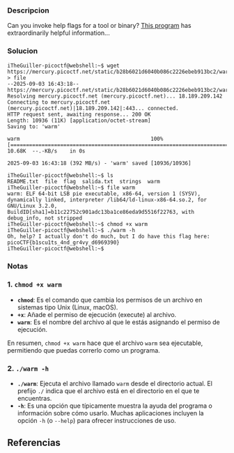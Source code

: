 
### Descripcion

Can you invoke help flags for a tool or binary? [This program](https://mercury.picoctf.net/static/b28b6021d6040b086c2226ebeb913bc2/warm) has extraordinarily helpful information...

### Solucion

```
iTheGuiller-picoctf@webshell:~$ wget https://mercury.picoctf.net/static/b28b6021d6040b086c2226ebeb913bc2/warm > file
--2025-09-03 16:43:18--  https://mercury.picoctf.net/static/b28b6021d6040b086c2226ebeb913bc2/warm
Resolving mercury.picoctf.net (mercury.picoctf.net)... 18.189.209.142
Connecting to mercury.picoctf.net (mercury.picoctf.net)|18.189.209.142|:443... connected.
HTTP request sent, awaiting response... 200 OK
Length: 10936 (11K) [application/octet-stream]
Saving to: 'warm'

warm                                          100%[================================================================================================>]  10.68K  --.-KB/s    in 0s      

2025-09-03 16:43:18 (392 MB/s) - 'warm' saved [10936/10936]

iTheGuiller-picoctf@webshell:~$ ls
README.txt  file  flag  salida.txt  strings  warm
iTheGuiller-picoctf@webshell:~$ file warm
warm: ELF 64-bit LSB pie executable, x86-64, version 1 (SYSV), dynamically linked, interpreter /lib64/ld-linux-x86-64.so.2, for GNU/Linux 3.2.0, BuildID[sha1]=b11c22752c901adc13ba1ce86eda9d5516f22763, with debug_info, not stripped
iTheGuiller-picoctf@webshell:~$ chmod +x warm
iTheGuiller-picoctf@webshell:~$ ./warm -h
Oh, help? I actually don't do much, but I do have this flag here: picoCTF{b1scu1ts_4nd_gr4vy_d6969390}
iTheGuiller-picoctf@webshell:~$ 
```

### Notas

### 1. `chmod +x warm`

[](https://github.com/armandoportillo0101/Seguridad-de-Redes/blob/main/Problemas_parcial1_pico/Wave%20a%20flag.md#1-chmod-x-warm)

- **`chmod`**: Es el comando que cambia los permisos de un archivo en sistemas tipo Unix (Linux, macOS).
- **`+x`**: Añade el permiso de ejecución (execute) al archivo.
- **`warm`**: Es el nombre del archivo al que le estás asignando el permiso de ejecución.

En resumen, `chmod +x warm` hace que el archivo `warm` sea ejecutable, permitiendo que puedas correrlo como un programa.

### 2. `./warm -h`

[](https://github.com/armandoportillo0101/Seguridad-de-Redes/blob/main/Problemas_parcial1_pico/Wave%20a%20flag.md#2-warm--h)

- **`./warm`**: Ejecuta el archivo llamado `warm` desde el directorio actual. El prefijo `./` indica que el archivo está en el directorio en el que te encuentras.
- **`-h`**: Es una opción que típicamente muestra la ayuda del programa o información sobre cómo usarlo. Muchas aplicaciones incluyen la opción `-h` (o `--help`) para ofrecer instrucciones de uso.[](https://github.com/armandoportillo0101/Seguridad-de-Redes/blob/main/Plantilla.md#notas-adicionales)

## Referencias